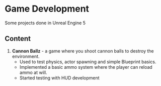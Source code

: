 # Game Development
Some projects done in Unreal Engine 5

## Content

1. **Cannon Ballz** - a game where you shoot cannon balls to destroy the environment.
   - Used to test physics, actor spawning and simple Blueprint basics. 
   - Implemented a basic ammo system where the player can reload ammo at will.
   - Started testing with HUD development